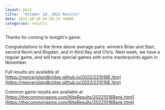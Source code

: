 ```yaml
---
layout: post
title:  "October 18, 2022 Results"
date: 2022-10-19 05:38:23 +0000
categories: results
---
```

Thanks for coming to tonight's game.

Congratulations to the three above average pairs: winners Brian and Stan, second Kevin and Bogdan, and in third Ray and Chris.
Next week, we have a regular game, and will have special games with extra masterpoints again in November.

Full results are available at [https://mercerislandbridge.github.io/2022/221018E.htm](https://mercerislandbridge.github.io/2022/221018E.htm)

Common game results are available at [https://thecommongame.com/NiteResults/20221018Rank.html](https://thecommongame.com/NiteResults/20221018Rank.html)

